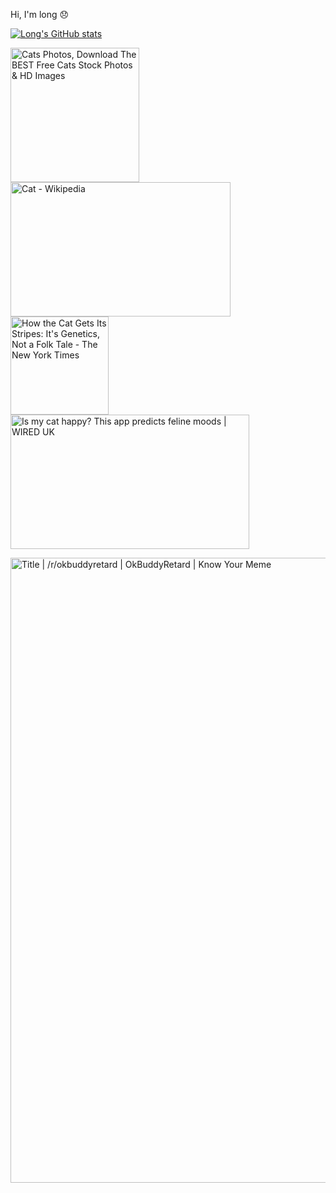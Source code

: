 Hi, I'm long 😞

[![Long's GitHub stats](https://github-readme-stats.vercel.app/api?username=L-o-ng&count_private=true&theme=dark)](https://github.com/anuraghazra/github-readme-stats)

<img src="https://images.pexels.com/photos/45201/kitty-cat-kitten-pet-45201.jpeg?cs=srgb&amp;dl=pexels-pixabay-45201.jpg&amp;fm=jpg" jsaction="load:XAeZkd;" jsname="HiaYvf" class="n3VNCb pT0Scc KAlRDb" role="" aria-label="" alt="Cats Photos, Download The BEST Free Cats Stock Photos &amp; HD Images" data-noaft="1" style="width: 205.712px; height: 215px; margin: 0px;"><img src="https://upload.wikimedia.org/wikipedia/commons/1/15/Cat_August_2010-4.jpg" jsaction="load:XAeZkd;" jsname="HiaYvf" class="n3VNCb pT0Scc KAlRDb" role="" aria-label="" alt="Cat - Wikipedia" data-noaft="1" style="width: 351.572px; height: 215px; margin: 0px;"><img src="https://static01.nyt.com/images/2021/09/14/science/07CAT-STRIPES/07CAT-STRIPES-mediumSquareAt3X-v2.jpg" jsaction="load:XAeZkd;" jsname="HiaYvf" class="n3VNCb pT0Scc KAlRDb" role="" aria-label="" alt="How the Cat Gets Its Stripes: It's Genetics, Not a Folk Tale - The New York  Times" data-noaft="1" style="width: 157px; height: 157px; margin: 0px;"><img src="https://media.wired.co.uk/photos/60c8730fa81eb7f50b44037e/16:9/w_2560%2Cc_limit/1521-WIRED-Cat.jpeg" jsaction="load:XAeZkd;" jsname="HiaYvf" class="n3VNCb pT0Scc KAlRDb" role="" aria-label="" alt="Is my cat happy? This app predicts feline moods | WIRED UK" data-noaft="1" style="width: 382.222px; height: 215px; margin: 0px;">


<img src="https://i.kym-cdn.com/photos/images/facebook/002/557/308/d8c.jpg" jsaction="load:XAeZkd;" jsname="HiaYvf" class="n3VNCb pT0Scc KAlRDb" role="" aria-label="" alt="Title | /r/okbuddyretard | OkBuddyRetard | Know Your Meme" data-noaft="1" style="width: 5000px; height: 1000px; margin: 0px;">
